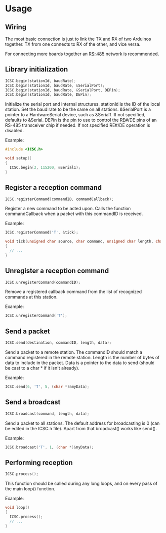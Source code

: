 Usage
=====

Wiring
------

The most basic connection is just to link the TX and RX of two Arduinos together. TX from one connects to RX of the other, and vice versa.

For connecting more boards together an [RS-485](RS485.md) network is recommended.

Library initialization
----------------------

```C++
ICSC.begin(stationId, baudRate);
ICSC.begin(stationId, baudRate, &SerialPort);
ICSC.begin(stationId, baudRate, &SerialPort, DEPin);
ICSC.begin(stationId, baudRate, DEPin);
```

Initialize the serial port and internal structures. stationId is the ID of the local station. Set the baud rate to be the same on all stations. &SerialPort is a pointer to a HardwareSerial device, such as &Serial1. If not specified, defaults to &Serial. DEPin is the pin to use to control the RE#/DE pins of an RS-485 transceiver chip if needed. If not specified RE#/DE operation is disabled.

Example:

```C++
#include <ICSC.h>

void setup()
{
  ICSC.begin(3, 115200, &Serial1);
}
```

Register a reception command
----------------------------

```C++
ICSC.registerCommand(commandID, commandCallback);
```

Register a new command to be acted upon. Calls the function commandCallback when a packet with this commandID is received.

Example:

```C++
ICSC.registerCommand('T', &tick);

void tick(unsigned char source, char command, unsigned char length, char *data)
{
  // ...
}
```

Unregister a reception command
------------------------------

```C++
ICSC.unregisterCommand(commandID);
```

Remove a registered callback command from the list of recognized commands at this station.

Example:

```C++
ICSC.unregisterCommand('T');
```

Send a packet
-------------

```C++
ICSC.send(destination, commandID, length, data);
```

Send a packet to a remote station. The commandID should match a command registered in the remote station. Length is the number of bytes of data to include in the packet. Data is a pointer to the data to send (should be cast to a char * if it isn't already).

Example:

```C++
ICSC.send(6, 'T', 5, (char *)&myData);
```

Send a broadcast
----------------

```C++
ICSC.broadcast(command, length, data);
```

Send a packet to all stations. The default address for broadcasting is 0 (can be edited in the ICSC.h file). Apart from that broadcast() works like send().

Example:

```C++
ICSC.broadcast('T', 1, (char *)&myData);
```

Performing reception
--------------------

```C++
ICSC.process();
```

This function should be called during any long loops, and on every pass of the main loop() function.

Example:

```C++
void loop()
{
  ICSC.process();
  // ...
}
```
